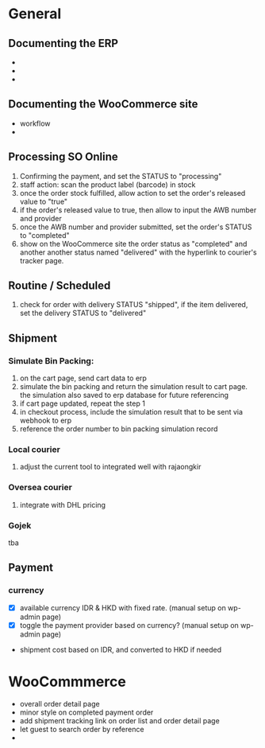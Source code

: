 # General

## Documenting the ERP

- 
- 
-

## Documenting the WooCommerce site

- workflow
- 

## Processing SO Online

1. Confirming the payment, and set the STATUS to "processing"
1. staff action: scan the product label (barcode) in stock
1. once the order stock fulfilled, allow action to set the order's released value to "true"
1. if the order's released value to true, then allow to input the AWB number and provider
1. once the AWB number and provider submitted, set the order's STATUS to "completed"
1. show on the WooCommerce site the order status as "completed" and another another status named "delivered" with the hyperlink to courier's tracker page.

## Routine / Scheduled

1. check for order with delivery STATUS "shipped", if the item delivered, set the delivery STATUS to "delivered"

## Shipment

### Simulate Bin Packing:

1. on the cart page, send cart data to erp
1. simulate the bin packing and return the simulation result to cart page. the simulation also saved to erp database for future referencing
1. if cart page updated, repeat the step 1
1. in checkout process, include the simulation result that to be sent via webhook to erp
1. reference the order number to bin packing simulation record

### Local courier

1. adjust the current tool to integrated well with rajaongkir

### Oversea courier

1. integrate with DHL pricing 

### Gojek

tba

## Payment

### currency

- [x] available currency IDR & HKD with fixed rate. (manual setup on wp-admin page)
- [x] toggle the payment provider based on currency? (manual setup on wp-admin page)
- shipment cost based on IDR, and converted to HKD if needed

# WooCommmerce

- overall order detail page
- minor style on completed payment order
- add shipment tracking link on order list and order detail page
- let guest to search order by reference
- 





